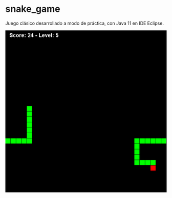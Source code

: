 # snake_game
Juego clásico desarrollado a modo de práctica, con Java 11 en IDE Eclipse.

![Snake Game](https://github.com/RodriiCruz/snake_game/blob/main/game.png)
